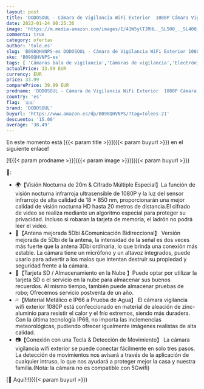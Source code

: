 ```yaml
---
layout: post
title: 'DODOSOUL - Cámara de Vigilancia WiFi Exterior  1080P Cámara Vigilancia Domestica WiFi  IP66 a Prueba de Agua y Polvo  Visión Nocturna  Audio Bidireccional  Detección de Movimiento  App iOS / Android'
date: 2022-01-24 00:25:36
image: 'https://m.media-amazon.com/images/I/41W5ylTJRHL._SL500_._SL400_.jpg'
comments: true
category: ofertas
author: 'tole.es'
slug: 'B098QHVNPS-es DODOSOUL - Cámara de Vigilancia WiFi Exterior 1080P Cámara...'
sku: 'B098QHVNPS-es'
tags: [ 'Cámaras bala de vigilancia','Cámaras de vigilancia','Electrónica','Fotografía y videocámaras','android','dodosoul', ]
actualPrice: 33.99 EUR
currency: EUR
price: 33.99
comparePrice: 39.99 EUR
prodname: 'DODOSOUL - Cámara de Vigilancia WiFi Exterior  1080P Cámara Vigilancia Domestica WiFi  IP66 a Prueba de Agua y Polvo  Visión Nocturna  Audio Bidireccional  Detección de Movimiento  App iOS / Android'
country: 'es'
flag: '🇪🇸'
brand: 'DODOSOUL'
buyurl: 'https://www.amazon.es/dp/B098QHVNPS/?tag=tolees-21'
descuento: '15.00'
average: '38.49'
---
```


En este momento está [{{< param title >}}]({{< param buyurl >}}) en el siguiente enlace!

[![{{< param prodname >}}]({{< param image >}})]({{< param buyurl >}})

🔎:

- 🌍【Visión Nocturna de 20m & Cifrado Múltiple Especial】La función de visión nocturna infrarroja ultrasensible de 1080P y la luz del sensor infrarrojo de alta calidad de 18 * 850 nm, proporcionarán una mejor calidad de visión nocturna HD hasta 20 metros de distancia.El cifrado de video se realiza mediante un algoritmo especial para proteger su privacidad. Incluso si robaran la tarjeta de memoria, el ladrón no podrá leer el video.
- 💎【Antena mejorada 5Dbi &Comunicación Bidireccional】 Versión mejorada de 5Dbi de la antena, la intensidad de la señal es dos veces más fuerte que la antena 3Dbi ordinaria, lo que brinda una conexión más estable. La cámara tiene un micrófono y un altavoz integrados, puede usarlo para advertir a los malos que intentan destruir su propiedad y seguridad frente a la cámara.
- 🎀【Tarjeta SD / Almacenamiento en la Nube 】Puede optar por utilizar la tarjeta SD o el servicio en la nube para almacenar sus buenos recuerdos. Al mismo tiempo, también puede almacenar pruebas de robo; Ofrecemos servicio postventa de un año.
- 💦【Material Metálico e IP66 a Prueba de Agua】 El cámara vigilancia wifi exterior 1080P está confeccionado en material de aleación de zinc-aluminio para resistir el calor y el frío extremos, siendo más duradera. Con la última tecnología IP66, no importa las inclemencias meteorológicas, pudiendo ofrecer igualmente imágenes realistas de alta calidad.
- 📷【Conexión con una Tecla & Detección de Movimiento】 La cámara vigilancia wifi exterior se puede conectar fácilmente en solo tres pasos. La detección de movimientos nos avisará a través de la aplicación de cualquier intruso, lo que nos ayudará a proteger mejor la casa y nuestra familia.(Nota: la cámara no es compatible con 5Gwifi)

[🛒 Aquí!!!]({{< param buyurl >}})
